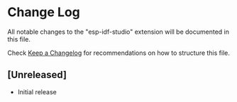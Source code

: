 # Change Log

All notable changes to the "esp-idf-studio" extension will be documented in this file.

Check [Keep a Changelog](http://keepachangelog.com/) for recommendations on how to structure this file.

## [Unreleased]

- Initial release